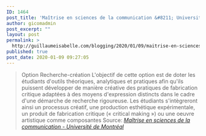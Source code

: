 ```yaml
---
ID: 1464
post_title: 'Maîtrise en sciences de la communication &#8211; Université de Montréal'
author: gicomadmin
post_excerpt: ""
layout: post
permalink: >
  http://guillaumeisabelle.com/blogging/2020/01/09/maitrise-en-sciences-de-la-communication-universite-de-montreal/
published: true
post_date: 2020-01-09 09:27:05
---
```

> Option Recherche-création L'objectif de cette option est de doter les étudiants d'outils théoriques, analytiques et pratiques afin qu'ils puissent développer de manière créative des pratiques de fabrication critique adaptées à des moyens d'expression distincts dans le cadre d'une démarche de recherche rigoureuse. Les étudiants s'intègreront ainsi un processus créatif, une production esthétique expérimentale, un produit de fabrication critique (« critical making ») ou une oeuvre artistique comme composantes Source: *[Maîtrise en sciences de la communication - Université de Montréal][1]*

 [1]: https://admission.umontreal.ca/programmes/maitrise-en-sciences-de-la-communication/